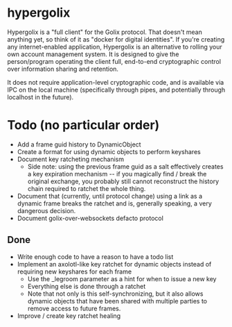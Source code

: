 # hypergolix

Hypergolix is a "full client" for the Golix protocol. That doesn't mean anything yet, so think of it as "docker for digital identities". If you're creating any internet-enabled application, Hypergolix is an alternative to rolling your own account management system. It is designed to give the person/program operating the client full, end-to-end cryptographic control over information sharing and retention.

It does not require application-level cryptographic code, and is available via IPC on the local machine (specifically through pipes, and potentially through localhost in the future).

# Todo (no particular order)

+ Add a frame guid history to DynamicObject
+ Create a format for using dynamic objects to perform keyshares
+ Document key ratcheting mechanism
    + Side note: using the previous frame guid as a salt effectively creates a key expiration mechanism -- if you magically find / break the original exchange, you probably still cannot reconstruct the history chain required to ratchet the whole thing.
+ Document that (currently, until protocol change) using a link as a dynamic frame breaks the ratchet and is, generally speaking, a very dangerous decision.
+ Document golix-over-websockets defacto protocol

## Done

+ Write enough code to have a reason to have a todo list
+ Implement an axolotl-like key ratchet for dynamic objects instead of requiring new keyshares for each frame
    + Use the _legroom parameter as a hint for when to issue a new key
    + Everything else is done through a ratchet
    + Note that not only is this self-synchronizing, but it also allows dynamic objects that have been shared with multiple parties to remove access to future frames.
+ Improve / create key ratchet healing